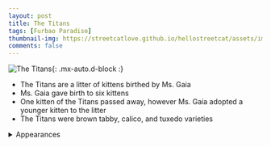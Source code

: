 ```yaml
---
layout: post
title: The Titans
tags: [Furbao Paradise]
thumbnail-img: https://streetcatlove.github.io/hellostreetcat/assets/img/ms_gaia0.png
comments: false
---
```


![The Titans](https://streetcatlove.github.io/hellostreetcat/assets/img/ms_gaia0.png){: .mx-auto.d-block :}

* The Titans are a litter of kittens birthed by Ms. Gaia
* Ms. Gaia gave birth to six kittens
* One kitten of the Titans passed away, however Ms. Gaia adopted a younger kitten to the litter
* The Titans were brown tabby, calico, and tuxedo varieties

<details>
<summary>Appearances</summary>
<ul>
	<li><a href="https://youtu.be/97hSPwc7LAs?si=BTlPT8ojvpxXNurV">3/10/24 Pt 1</a></li>
	<li><a href="https://youtu.be/a67bNb48ICk?si=vmolmY5kxDd9Y0G5">3/10/24 Pt 2</a></li>
  <li><a href="https://youtu.be/85y5sP_62ZE?si=UMYbV7ErYPFfDNFQ">3/10/24 Pt 3</a></li>
  <li><a href="https://youtu.be/LXuIbFT354k?si=LxkewSNowfjeXTNb">3/10/24 Pt 4</a></li>
  <li><a href="https://youtu.be/iSuVDN4P7Ws?si=3SQlr0PTVQ3w6JAC">3/11/24 Pt 1</a></li>
  <li><a href="https://youtu.be/7SVRaPnexDw?si=FstnDb2ABQUG1ymn">3/11/24 Pt 2</a></li>
  <li><a href="https://youtu.be/fxMbBE3u0Lw?si=0fHb5D_Ts5l9URSi">3/12/24 Pt 1</a></li>
  <li><a href="https://youtu.be/nnGFIi8DnQE?si=-1P8TuamotsEtFRm">3/12/24 Pt 2</a></li>
  <li><a href="https://youtu.be/OG6zPVu8qYg?si=S06NdvcM9Z4hKcCT">3/13/24 Pt 1</a></li>
  <li><a href="https://youtu.be/Rd07Paw9zRQ?si=kzaUGOxbRhw3ndy6">3/13/24 Pt 2</a></li>
  <li><a href="https://youtu.be/lqt2VquRheE?si=8P3B_5MIn1gVJc7g">3/13/24 Pt 3</a></li>
  <li><a href="https://youtu.be/lW8u9BLsk1A?si=N3JXyeTU3i1CBGm1">3/13/24 Pt 4</a></li>
  <li><a href="https://youtu.be/kN_dpRJWwdg?si=O6sOkQxR0tDIt-pt">3/14/24 Pt 1</a></li>
  <li><a href="https://youtu.be/0udRQVd5fmg?si=RCI_bvXtbn3fp3Zu">3/14/24 Pt 2</a></li>
  <li><a href="https://youtu.be/QmjoEQ7wij0?si=gNEYeaOt_0JpoDHb">3/14/24 Pt 3</a></li>
  <li><a href="https://youtu.be/Q5woCdnXJNI?si=BAAsLTYuQBZo3Lab">3/14/24 Pt 4</a></li>
  <li><a href="https://youtu.be/o0qtmbLGJwA?si=Uyrpe1RJwcZhMnrG">3/15/24 Pt 1</a></li>
  <li><a href="https://youtu.be/T7LK9xfIun8?si=TLGmLArLiuGRlFFr">3/15/24 Pt 2</a></li>
  <li><a href="https://youtu.be/sKRcsdL3UxA?si=m405uozRVIyNR_Cg">3/15/24 Pt 3</a></li>
  <li><a href="https://www.youtube.com/watch?v=rcjLhIvcsq4">3/16/24 Pt 1 - Titans Leave Furbao Paradise</a></li>
  <li><a href="https://youtu.be/7fBm61yfSts?si=QWJI9OVfH4trI7v0">3/16/24 Pt 2 - Last Kitten Remains</a></li>
  <li><a href="https://youtu.be/bQdvabQNe5s?si=E4MeLvVlWo-dgWNA">3/16/24 Pt 3 - Last Kitten Gone During Lag</a></li>
</ul>
</details>
